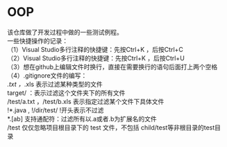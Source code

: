 # OOP
该仓库做了开发过程中做的一些测试例程。  
一些快捷操作的记录：  
（1）Visual Studio多行注释的快捷键：先按Ctrl+K ，后按Ctrl+C  
（2）Visual Studio多行注释的快捷键：先按Ctrl+K ，后按Ctrl+U  
（3）想在github上编辑文件时换行，直接在需要换行的语句后面打上两个空格  
（4）.gitignore文件的编写：    
*.txt  ，*.xls  表示过滤某种类型的文件  
target/ ：表示过滤这个文件夹下的所有文件  
/test/a.txt ，/test/b.xls  表示指定过滤某个文件下具体文件  
!*.java , !/dir/test/     !开头表示不过滤  
*.[ab]    支持通配符：过滤所有以.a或者.b为扩展名的文件  
/test  仅仅忽略项目根目录下的 test 文件，不包括 child/test等非根目录的test目录  

